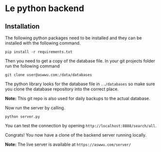 # Le python backend
## Installation
The following python packages need to be installed and they can be installed with the following command.
```
pip install -r requirements.txt
```

Then you need to get a copy of the database file. In your git projects folder run the following command
```
git clone user@aswwu.com:/data/databases
```
The python library looks for the database file in `../databases` so make sure you clone the database repository into the correct place.

**Note:** This git repo is also used for daily backups to the actual database.

Now run the server by calling.
```
python server.py
```
You can test the connection by opening `http://localhost:8888/search/all`.

Congrats! You now have a clone of the backend server running locally.

**Note:** The live server is available at `https://aswwu.com/server/`
